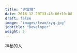 ```yaml
---
title: "许宜晴"
date: 2018-12-20T13:45:06+10:00
draft: false
image: "images/team/xyq.jpg"
jobtitle: "Developer"
weight: 5
---
```


神秘的人
